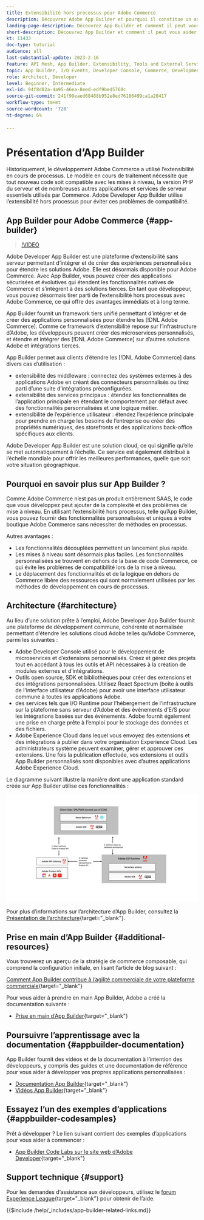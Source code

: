 ```yaml
---
title: Extensibilité hors processus pour Adobe Commerce
description: Découvrez Adobe App Builder et pourquoi il constitue un aspect important de l’extensibilité hors processus.
landing-page-description: Découvrez App Builder et comment il peut vous aider avec les stratégies de développement Adobe Commerce.
short-description: Découvrez App Builder et comment il peut vous aider avec les stratégies de développement Adobe Commerce.
kt: 11433
doc-type: tutorial
audience: all
last-substantial-update: 2023-2-16
feature: API Mesh, App Builder, Extensibility, Tools and External Services, Backend Development
topic: App Builder, I/O Events, Developer Console, Commerce, Development, Integrations
role: Architect, Developer
level: Beginner, Intermediate
exl-id: 94f8d82a-4a95-46ea-8eed-edf9bed5760c
source-git-commit: 241f99eaed68488b952e8ed76186499ca1a20417
workflow-type: tm+mt
source-wordcount: '728'
ht-degree: 6%

---
```


# Présentation d’App Builder

Historiquement, le développement Adobe Commerce a utilisé l’extensibilité en cours de processus. Le modèle en cours de traitement nécessite que tout nouveau code soit compatible avec les mises à niveau, la version PHP du serveur et de nombreuses autres applications et services de serveur essentiels utilisés par Commerce. Adobe Developer App Builder utilise l’extensibilité hors processus pour éviter ces problèmes de compatibilité.

## App Builder pour Adobe Commerce {#app-builder}

>[!VIDEO](https://video.tv.adobe.com/v/3412839?quality=12&learn=on)

Adobe Developer App Builder est une plateforme d’extensibilité sans serveur permettant d’intégrer et de créer des expériences personnalisées pour étendre les solutions Adobe. Elle est désormais disponible pour Adobe Commerce. Avec App Builder, vous pouvez créer des applications sécurisées et évolutives qui étendent les fonctionnalités natives de Commerce et s’intègrent à des solutions tierces. En tant que développeur, vous pouvez désormais tirer parti de l’extensibilité hors processus avec Adobe Commerce, ce qui offre des avantages immédiats et à long terme.

App Builder fournit un framework tiers unifié permettant d’intégrer et de créer des applications personnalisées pour étendre les [!DNL Adobe Commerce]. Comme ce framework d’extensibilité repose sur l’infrastructure d’Adobe, les développeurs peuvent créer des microservices personnalisés, et étendre et intégrer des [!DNL Adobe Commerce] sur d’autres solutions Adobe et intégrations tierces.

App Builder permet aux clients d’étendre les [!DNL Adobe Commerce] dans divers cas d’utilisation :

* extensibilité des middleware : connectez des systèmes externes à des applications Adobe en créant des connecteurs personnalisés ou tirez parti d’une suite d’intégrations préconfigurées.
* extensibilité des services principaux : étendez les fonctionnalités de l’application principale en étendant le comportement par défaut avec des fonctionnalités personnalisées et une logique métier.
* extensibilité de l’expérience utilisateur : étendez l’expérience principale pour prendre en charge les besoins de l’entreprise ou créer des propriétés numériques, des storefronts et des applications back-office spécifiques aux clients.

Adobe Developer App Builder est une solution cloud, ce qui signifie qu’elle se met automatiquement à l’échelle. Ce service est également distribué à l’échelle mondiale pour offrir les meilleures performances, quelle que soit votre situation géographique.

## Pourquoi en savoir plus sur App Builder ?

Comme Adobe Commerce n’est pas un produit entièrement SAAS, le code que vous développez peut ajouter de la complexité et des problèmes de mise à niveau. En utilisant l’extensibilité hors processus, telle qu’App Builder, vous pouvez fournir des fonctionnalités personnalisées et uniques à votre boutique Adobe Commerce sans nécessiter de méthodes en processus.

Autres avantages :

* Les fonctionnalités découplées permettent un lancement plus rapide.
* Les mises à niveau sont désormais plus faciles. Les fonctionnalités personnalisées se trouvent en dehors de la base de code Commerce, ce qui évite les problèmes de compatibilité lors de la mise à niveau.
* Le déplacement des fonctionnalités et de la logique en dehors de Commerce libère des ressources qui sont normalement utilisées par les méthodes de développement en cours de processus.

## Architecture {#architecture}

Au lieu d’une solution prête à l’emploi, Adobe Developer App Builder fournit une plateforme de développement commune, cohérente et normalisée permettant d’étendre les solutions cloud Adobe telles qu’Adobe Commerce, parmi les suivantes :

* Adobe Developer Console utilisé pour le développement de microservices et d’extensions personnalisés. Créez et gérez des projets tout en accédant à tous les outils et API nécessaires à la création de modules externes et d’intégrations.
* Outils open source, SDK et bibliothèques pour créer des extensions et des intégrations personnalisées. Utilisez React Spectrum (boîte à outils de l’interface utilisateur d’Adobe) pour avoir une interface utilisateur commune à toutes les applications Adobe.
* des services tels que I/O Runtime pour l’hébergement de l’infrastructure sur la plateforme sans serveur d’Adobe et des événements d’E/S pour les intégrations basées sur des événements. Adobe fournit également une prise en charge prête à l’emploi pour le stockage des données et des fichiers.
* Adobe Experience Cloud dans lequel vous envoyez des extensions et des intégrations à publier dans votre organisation Experience Cloud. Les administrateurs système peuvent examiner, gérer et approuver ces extensions. Une fois la publication effectuée, vos extensions et outils App Builder personnalisés sont disponibles avec d’autres applications Adobe Experience Cloud.

Le diagramme suivant illustre la manière dont une application standard créée sur App Builder utilise ces fonctionnalités :

![&#x200B; Architecture &#x200B;](/help/assets/app-builder/app-builder-architecture.jpeg)

Pour plus d’informations sur l’architecture d’App Builder, consultez la [Présentation de l’architecture](https://developer.adobe.com/app-builder/docs/guides/){target="_blank"}.

## Prise en main d’App Builder {#additional-resources}

Vous trouverez un aperçu de la stratégie de commerce composable, qui comprend la configuration initiale, en lisant l’article de blog suivant :

[Comment App Builder contribue à l’agilité commerciale de votre plateforme commerciale](https://business.adobe.com/blog/how-to/how-app-builder-helps-you-implement-a-composable-commerce-strategy){target="_blank"}

Pour vous aider à prendre en main App Builder, Adobe a créé la documentation suivante :

* [Prise en main d’App Builder](https://developer.adobe.com/app-builder/docs/getting_started/){target="_blank"}

## Poursuivre l’apprentissage avec la documentation {#appbuilder-documentation}

App Builder fournit des vidéos et de la documentation à l’intention des développeurs, y compris des guides et une documentation de référence pour vous aider à développer vos propres applications personnalisées :

* [Documentation App Builder](https://developer.adobe.com/app-builder/docs/overview/){target="_blank"}
* [Vidéos App Builder](https://www.youtube.com/playlist?list=PLcVEYUqU7VRfDij-Jbjyw8S8EzW073F_o){target="_blank"}

## Essayez l’un des exemples d’applications {#appbuilder-codesamples}

Prêt à développer ? Le lien suivant contient des exemples d’applications pour vous aider à commencer :

* [App Builder Code Labs sur le site web d’Adobe Developer](https://developer.adobe.com/app-builder/docs/resources/){target="_blank"}

## Support technique {#support}

Pour les demandes d’assistance aux développeurs, utilisez le [forum Experience League](https://experienceleaguecommunities.adobe.com/t5/app-builder/ct-p/project-firefly?profile.language=fr){target="_blank"} pour obtenir de l’aide.

{{$include /help/_includes/app-builder-related-links.md}}
